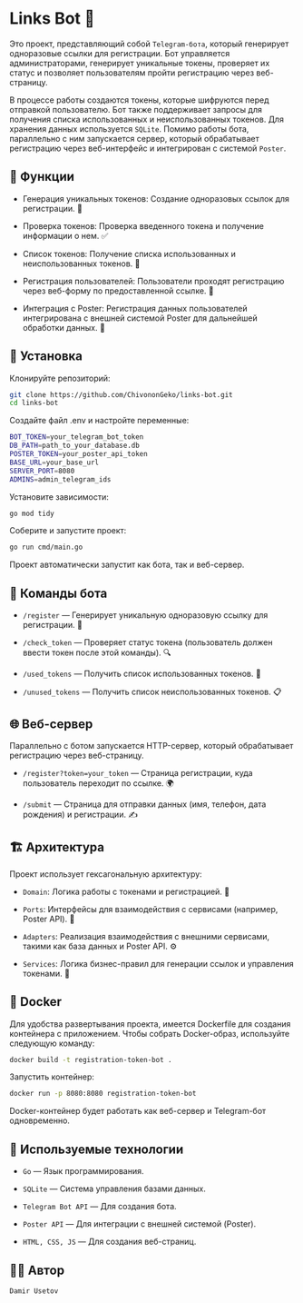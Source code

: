 # Links Bot 🚀

Это проект, представляющий собой `Telegram-бота`, который генерирует одноразовые ссылки для регистрации. Бот управляется администраторами, генерирует уникальные токены, проверяет их статус и позволяет пользователям пройти регистрацию через веб-страницу.

В процессе работы создаются токены, которые шифруются перед отправкой пользователю. Бот также поддерживает запросы для получения списка использованных и неиспользованных токенов. Для хранения данных используется `SQLite`. Помимо работы бота, параллельно с ним запускается сервер, который обрабатывает регистрацию через веб-интерфейс и интегрирован с системой `Poster`.

## 📌 Функции

- Генерация уникальных токенов: Создание одноразовых ссылок для регистрации. 🔑

- Проверка токенов: Проверка введенного токена и получение информации о нем. ✅

- Список токенов: Получение списка использованных и неиспользованных токенов. 📜

- Регистрация пользователей: Пользователи проходят регистрацию через веб-форму по предоставленной ссылке. 📝

- Интеграция с Poster: Регистрация данных пользователей интегрирована с внешней системой Poster для дальнейшей обработки данных. 🔗

## 🚀 Установка

Клонируйте репозиторий:

```bash
git clone https://github.com/ChivononGeko/links-bot.git
cd links-bot
```

Создайте файл .env и настройте переменные:

```bash
BOT_TOKEN=your_telegram_bot_token
DB_PATH=path_to_your_database.db
POSTER_TOKEN=your_poster_api_token
BASE_URL=your_base_url
SERVER_PORT=8080
ADMINS=admin_telegram_ids
```

Установите зависимости:

```bash
go mod tidy
```

Соберите и запустите проект:

```bash
go run cmd/main.go
```

Проект автоматически запустит как бота, так и веб-сервер.

## 📝 Команды бота

- `/register` — Генерирует уникальную одноразовую ссылку для регистрации. 🔑

- `/check_token` — Проверяет статус токена (пользователь должен ввести токен после этой команды). 🔍

- `/used_tokens` — Получить список использованных токенов. 📜

- `/unused_tokens` — Получить список неиспользованных токенов. 📋

## 🌐 Веб-сервер

Параллельно с ботом запускается HTTP-сервер, который обрабатывает регистрацию через веб-страницу.

- `/register?token=your_token` — Страница регистрации, куда пользователь переходит по ссылке. 🌍

- `/submit` — Страница для отправки данных (имя, телефон, дата рождения) и регистрации. ✍️

## 🏗️ Архитектура

Проект использует гексагональную архитектуру:

- `Domain`: Логика работы с токенами и регистрацией. 🧠

- `Ports`: Интерфейсы для взаимодействия с сервисами (например, Poster API). 🔌

- `Adapters`: Реализация взаимодействия с внешними сервисами, такими как база данных и Poster API. ⚙️

- `Services`: Логика бизнес-правил для генерации ссылок и управления токенами. 💼

## 🐳 Docker

Для удобства развертывания проекта, имеется Dockerfile для создания контейнера с приложением. Чтобы собрать Docker-образ, используйте следующую команду:

```bash
docker build -t registration-token-bot .
```

Запустить контейнер:

```bash
docker run -p 8080:8080 registration-token-bot
```

Docker-контейнер будет работать как веб-сервер и Telegram-бот одновременно.

## 🔧 Используемые технологии

- `Go` — Язык программирования.

- `SQLite` — Система управления базами данных.

- `Telegram Bot API` — Для создания бота.

- `Poster API` — Для интеграции с внешней системой (Poster).

- `HTML, CSS, JS` — Для создания веб-страниц.

## ✍🏼 Автор

`Damir Usetov`
